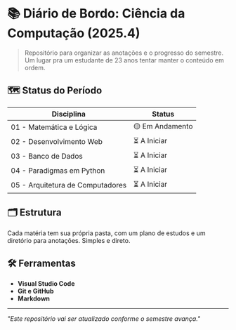 # 📚 Diário de Bordo: Ciência da Computação (2025.4)

> Repositório para organizar as anotações e o progresso do semestre. Um lugar pra um estudante de 23 anos tentar manter o conteúdo em ordem.

## 🗺️ Status do Período

| Disciplina                         | Status       |
| ---------------------------------- | ------------ |
| 01 - Matemática e Lógica           | 🟡 Em Andamento |
| 02 - Desenvolvimento Web           | ⏳ A Iniciar  |
| 03 - Banco de Dados                | ⏳ A Iniciar  |
| 04 - Paradigmas em Python          | ⏳ A Iniciar  |
| 05 - Arquitetura de Computadores   | ⏳ A Iniciar  |

## 🗂️ Estrutura

Cada matéria tem sua própria pasta, com um plano de estudos e um diretório para anotações. Simples e direto.

## 🛠️ Ferramentas

* **Visual Studio Code**
* **Git e GitHub**
* **Markdown**

---
*"Este repositório vai ser atualizado conforme o semestre avança."*